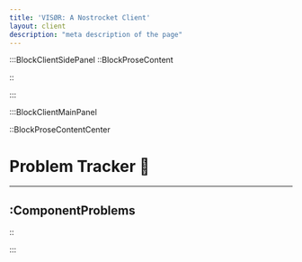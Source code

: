 ```yaml
---
title: 'VISØR: A Nostrocket Client'
layout: client
description: "meta description of the page"
---
```


:::BlockClientSidePanel
::BlockProseContent





::

:::

:::BlockClientMainPanel

::BlockProseContentCenter

# Problem Tracker 🐞

---

:ComponentProblems
---

::

:::


